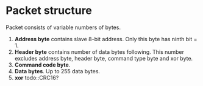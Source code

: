 Packet structure
================

Packet consists of variable numbers of bytes.

1. **Address byte** contains slave 8-bit address. Only this byte has ninth
   bit = 1.
2. **Header byte** contains number of data bytes following. This number
   excludes address byte, header byte, command type byte and xor byte.
3. **Command code byte**.
4. **Data bytes**. Up to 255 data bytes.
5. **xor** todo::CRC16?
